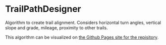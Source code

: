 # TrailPathDesigner
Algorithm to create trail alignment. Considers horizontal turn angles, vertical slope and grade, mileage, proximity to other trails.

This algorithm can be visualized on [the Github Pages site for the repisitory](https://zakk-h.github.io/TrailPathDesigner/ "TrailPathDesigner").
